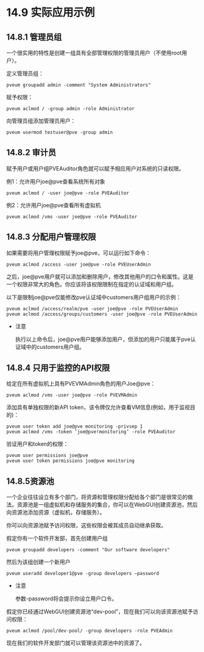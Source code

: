 # 14.9 实际应用示例

## 14.8.1 管理员组

一个很实用的特性是创建一组具有全部管理权限的管理员用户（不使用root用户）。

定义管理员组：
```
pveum groupadd admin -comment "System Administrators"

```
赋予权限：
```
pveum aclmod / -group admin -role Administrator

```
向管理员组添加管理员用户：
```
pveum usermod testuser@pve -group admin
```

## 14.8.2 审计员

赋予用户或用户组PVEAuditor角色就可以赋予相应用户对系统的只读权限。

例1：允许用户joe@pve查看系统所有对象
```
pveum aclmod / -user joe@pve -role PVEAuditor
```
例2：允许用户joe@pve查看所有虚拟机
```
pveum aclmod /vms -user joe@pve -role PVEAuditor
```

## 14.8.3 分配用户管理权限

如果需要将用户管理权限赋予joe@pve，可以运行如下命令：
```
pveum aclmod /access -user joe@pve -role PVEUserAdmin

```
之后，joe@pve用户就可以添加和删除用户，修改其他用户的口令和属性。这是一个权限非常大的角色。你应该将该权限限制在指定的认证域和用户组。

以下是限制joe@pve仅能修改pve认证域中customers用户组用户的示例：
```
pveum aclmod /access/realm/pve -user joe@pve -role PVEUserAdmin
pveum aclmod /access/groups/customers -user joe@pve -role PVEUserAdmin
```
- 注意
  
  执行以上命令后，joe@pve用户能够添加用户，但添加的用户只能属于pve认证域中的customers用户组。

## 14.8.4 只用于监控的API权限

给定在所有虚拟机上具有PVEVMAdmin角色的用户Joe@pve：
```
pveum aclmod /vms -user joe@pve -role PVEVMAdmin
```
添加具有单独权限的新API token，该令牌仅允许查看VM信息(例如，用于监视目的)：
```
pveum user token add joe@pve monitoring -privsep 1 
pveum aclmod /vms -token ’joe@pve!monitoring’ -role PVEAuditor 
```

验证用户和token的权限：
```
pveum user permissions joe@pve 
pveum user token permissions joe@pve monitoring 
```

## 14.8.5资源池

一个企业往往设立有多个部门，将资源和管理权限分配给各个部门是很常见的做法。资源池是一组虚拟机和存储服务的集合，你可以在WebGUI创建资源池，然后向资源池添加资源（虚拟机，存储服务）。

你可以向资源池赋予访问权限，这些权限会被其成员自动继承获取。

假定你有一个软件开发部，首先创建用户组

```
pveum groupadd developers -comment "Our software developers"
```
然后为该组创建一个新用户
```
pveum useradd developer1@pve -group developers –password
```
- 注意
  
  参数-password将会提示你设立用户口令。

假定你已经通过WebGUI创建资源池“dev-pool”，现在我们可以向该资源池赋予访问权限：
```
pveum aclmod /pool/dev-pool/ -group developers -role PVEAdmin
```
现在我们的软件开发部门就可以管理该资源池中的资源了。

